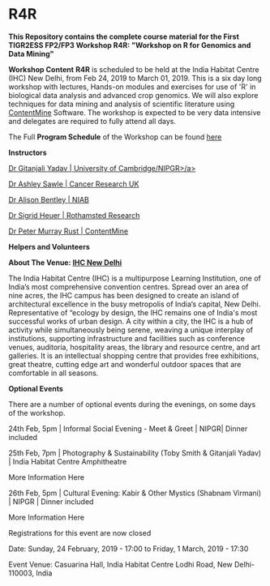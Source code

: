 # R4R
<b>This Repository contains the complete course material for the First TIGR2ESS FP2/FP3 Workshop R4R: "Workshop on R for Genomics and Data Mining"</b>

<b>Workshop Content</b>
<b>R4R</b> is scheduled to be held at the India Habitat Centre (IHC) New Delhi, from Feb 24, 2019 to March 01, 2019. This is a six day long workshop with lectures, Hands-on modules and exercises for use of 'R' in biological data analysis and advanced crop genomics. We will also explore techniques for data mining and analysis of scientific literature using <a href=http://contentmine.org/>ContentMine</a> Software. The workshop is expected to be very data intensive and delegates are required to fully attend all days.

The Full <b>Program Schedule</b> of the Workshop can be found <a href=IHC_R_workshop_Program_Schedule_NIPGR.pdf>here</a>

<b>Instructors</b>

<a href= http://www.nipgr.res.in/research/dr_gyadav.php>Dr Gitanjali Yadav | University of Cambridge/NIPGR>/a>

<a href=https://www.cruk.cam.ac.uk/author/ashley-sawle>Dr Ashley Sawle | Cancer Research UK</a>

<a href= http://www.niab.com/pages/id/398/Dr_Alison_Bentley>Dr Alison Bentley | NIAB</a>

<a href =https://www.rothamsted.ac.uk/our-people/sigrid-heuer>Dr Sigrid Heuer | Rothamsted Research</a>

<a href= https://www.shuttleworthfoundation.org/fellows/pmr/>Dr Peter Murray Rust | ContentMine</a>

<b>Helpers and Volunteers</b>



<b>About The Venue: <a href = https://www.indiahabitat.org/>IHC New Delhi</a></b>

The India Habitat Centre (IHC) is a multipurpose Learning Institution, one of India’s most comprehensive convention centres. Spread over an area of nine acres, the IHC campus has been designed to create an island of architectural excellence in the busy metropolis of India’s capital, New Delhi. Representative of “ecology by design, the IHC remains one of India's most successful works of urban design. A city within a city, the IHC is a hub of activity while simultaneously being serene, weaving a unique interplay of institutions, supporting infrastructure and facilities such as conference venues, auditoria, hospitality areas, the library and resource centre, and art galleries. It is an intellectual shopping centre that provides free exhibitions, great theatre, cutting edge art and wonderful outdoor spaces that are comfortable in all seasons. 

  
<b>Optional Events</b>

There are a number of optional events during the evenings, on some days of the workshop.

24th Feb, 5pm | Informal Social Evening - Meet & Greet | NIPGR| Dinner included 

25th Feb, 7pm | Photography & Sustainability (Toby Smith & Gitanjali Yadav) | India Habitat Centre Amphitheatre 

More Information Here

26th Feb, 5pm | Cultural Evening: Kabir & Other Mystics (Shabnam Virmani) | NIPGR | Dinner included 

More Information Here

Registrations for this event are now closed

Date: 
Sunday, 24 February, 2019 - 17:00 to Friday, 1 March, 2019 - 17:30

Event Venue: 
Casuarina Hall, India Habitat Centre Lodhi Road, New Delhi-110003, India
